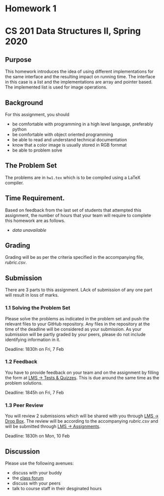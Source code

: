 # Homework 1
# CS 201 Data Structures II, Spring 2020

## Purpose

This homework introduces the idea of using different implementations for the same interface and the resulting impact on running time. The interface in this case is a list and the implementations are array and pointer based. The implemented list is used for image operations.

## Background

For this assignment, you should
- be comfortable with programming in a high level language, preferably python
- be comfortable with object oriented programming
- be able to read and understand technical documentation
- know that a color image is usually stored in RGB fornmat
- be able to problem solve

## The Problem Set

The problems are in `hw1.tex` which is to be compiled using a LaTeX compiler.

## Time Requirement.

Based on feedback from the last set of students that attempted this assignment, the number of hours that your team will require to complete this homework are as follows.
- _data unavailable_

## Grading

Grading will be as per the criteria specified in the accompanying file, _rubric.csv_.

## Submission

There are 3 parts to this assignment. LAck of submission of any one part will result in loss of marks.

### 1.1 Solving the Problem Set

Please solve the problems as indicated in the problem set and push the relevant files to your GitHub repository. Any files in the repository at the time of the deadline will be considered as your submission. As your submission will be partly graded by your peers, please do not include identifying information in it.

Deadline: 1830h on Fri, 7 Feb

### 1.2 Feedback

You have to provide feedback on your team and on the assignment by filling the form at [LMS -> Tests & Quizzes](https://lms.habib.edu.pk/x/jliIIV). This is due around the same time as the problem solutions.

Deadline: 1845h on Fri, 7 Feb

### 1.3 Peer Review

You will review 2 submissions which will be shared with you through [LMS -> Drop Box](https://lms.habib.edu.pk/x/4MonbN). The review will be according to the accompanying _rubric.csv_ and will be submitted through [LMS -> Assignments](https://lms.habib.edu.pk/x/x0KvOt).

Deadline: 1830h on Mon, 10 Feb

## Discussion

Please use the following avenues:
- discuss with your buddy
- the [class forum](https://habibedu.workplace.com/groups/464262444262573/)
- discuss with your peers
- talk to course staff in their desginated hours
